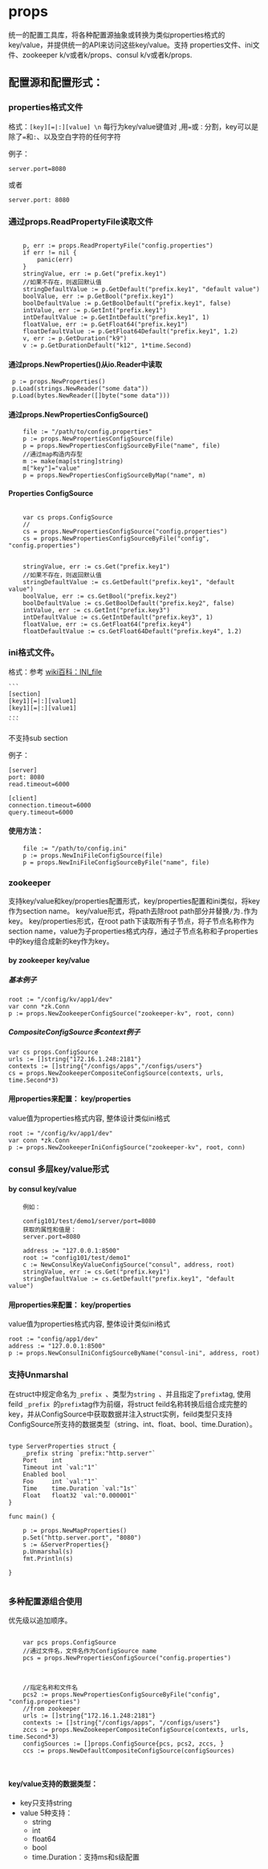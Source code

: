 # props
 
 
统一的配置工具库，将各种配置源抽象或转换为类似properties格式的key/value，并提供统一的API来访问这些key/value。支持 properties文件、ini文件、zookeeper k/v或者k/props、consul k/v或者k/props.

## 配置源和配置形式：

### properties格式文件

格式：`[key][=|:][value] \n`
每行为key/value键值对 ,用`=`或`：`分割，key可以是除了`=`和`:`、以及空白字符的任何字符

例子：

`server.port=8080`

或者

`server.port: 8080`


### 通过props.ReadPropertyFile读取文件

```golang

	p, err := props.ReadPropertyFile("config.properties")
	if err != nil {
		panic(err)
	}
	stringValue, err := p.Get("prefix.key1")
	//如果不存在，则返回默认值
	stringDefaultValue := p.GetDefault("prefix.key1", "default value")
	boolValue, err := p.GetBool("prefix.key1")
	boolDefaultValue := p.GetBoolDefault("prefix.key1", false)
	intValue, err := p.GetInt("prefix.key1")
	intDefaultValue := p.GetIntDefault("prefix.key1", 1)
	floatValue, err := p.GetFloat64("prefix.key1")
	floatDefaultValue := p.GetFloat64Default("prefix.key1", 1.2)
	v, err := p.GetDuration("k9")
	v := p.GetDurationDefault("k12", 1*time.Second)

```

#### 通过props.NewProperties()从io.Reader中读取

```
 p := props.NewProperties()
 p.Load(strings.NewReader("some data"))
 p.Load(bytes.NewReader([]byte("some data")))
```

#### 通过props.NewPropertiesConfigSource()

```
	file := "/path/to/config.properties"
    p := props.NewPropertiesConfigSource(file)
    p = props.NewPropertiesConfigSourceByFile("name", file)
    //通过map构造内存型
    m := make(map[string]string)
    m["key"]="value"
    p = props.NewPropertiesConfigSourceByMap("name", m)

```
#### Properties ConfigSource

```golang

	var cs props.ConfigSource
	//
	cs = props.NewPropertiesConfigSource("config.properties")
	cs = props.NewPropertiesConfigSourceByFile("config", "config.properties")


	stringValue, err := cs.Get("prefix.key1")
	//如果不存在，则返回默认值
	stringDefaultValue := cs.GetDefault("prefix.key1", "default value")
	boolValue, err := cs.GetBool("prefix.key2")
	boolDefaultValue := cs.GetBoolDefault("prefix.key2", false)
	intValue, err := cs.GetInt("prefix.key3")
	intDefaultValue := cs.GetIntDefault("prefix.key3", 1)
	floatValue, err := cs.GetFloat64("prefix.key4")
	floatDefaultValue := cs.GetFloat64Default("prefix.key4", 1.2)

```




### ini格式文件。

格式：参考 [wiki百科：INI_file](<https://en.wikipedia.org/wiki/INI_file>)
	
	```
	[section]
	[key1][=|:][value1] 
	[key1][=|:][value1]
	...
	```
不支持sub section

例子：

```
[server]
port: 8080
read.timeout=6000

[client]
connection.timeout=6000
query.timeout=6000
```
	
#### 使用方法：
	
```
	file := "/path/to/config.ini"
    p := props.NewIniFileConfigSource(file)
    p = props.NewIniFileConfigSourceByFile("name", file)
```
	
### zookeeper 

支持key/value和key/properties配置形式，key/properties配置和ini类似，将key作为section name。
key/value形式，将path去除root path部分并替换`/`为`.`作为key。
key/properties形式，在root path下读取所有子节点，将子节点名称作为section name，value为子properties格式内存，通过子节点名称和子properties中的key组合成新的key作为key。
 
#### by zookeeper key/value

##### 基本例子

```
root := "/config/kv/app1/dev"
var conn *zk.Conn
p := props.NewZookeeperConfigSource("zookeeper-kv", root, conn)
```

##### CompositeConfigSource多context例子

```
var cs props.ConfigSource
urls := []string{"172.16.1.248:2181"}
contexts := []string{"/configs/apps","/configs/users"}
cs = props.NewZookeeperCompositeConfigSource(contexts, urls, time.Second*3)

```

#### 用properties来配置： key/properties

value值为properties格式内容, 整体设计类似ini格式

```
root := "/config/kv/app1/dev"
var conn *zk.Conn
p := props.NewZookeeperIniConfigSource("zookeeper-kv", root, conn)

```


### consul 多层key/value形式


#### by consul key/value

```
    例如：

    config101/test/demo1/server/port=8080
    获取的属性和值是：
    server.port=8080

    address := "127.0.0.1:8500"
    root := "config101/test/demo1"
    c := NewConsulKeyValueConfigSource("consul", address, root)
    stringValue, err := cs.Get("prefix.key1")
    stringDefaultValue := cs.GetDefault("prefix.key1", "default value")

```
#### 用properties来配置： key/properties

value值为properties格式内容, 整体设计类似ini格式

```
root := "config/app1/dev"
address := "127.0.0.1:8500"
p := props.NewConsulIniConfigSourceByName("consul-ini", address, root)
```

### 支持Unmarshal

在struct中规定命名为`_prefix `、类型为`string `、并且指定了`prefix`tag, 使用feild `_prefix `的`prefix`tag作为前缀，将struct feild名称转换后组合成完整的key，并从ConfigSource中获取数据并注入struct实例，feild类型只支持ConfigSource所支持的数据类型（string、int、float、bool、time.Duration）。

```

type ServerProperties struct {
	_prefix string `prefix:"http.server"`
	Port    int
	Timeout int `val:"1"`
	Enabled bool
	Foo     int `val:"1"`
	Time    time.Duration `val:"1s"`
	Float   float32 `val:"0.000001"`
}

func main() {

	p := props.NewMapProperties()
	p.Set("http.server.port", "8080")
	s := &ServerProperties{}
	p.Unmarshal(s)
	fmt.Println(s)

}


```

### 多种配置源组合使用

优先级以追加顺序。

```

	var pcs props.ConfigSource
	//通过文件名，文件名作为ConfigSource name
	pcs = props.NewPropertiesConfigSource("config.properties")



	//指定名称和文件名
	pcs2 := props.NewPropertiesConfigSourceByFile("config", "config.properties")
	//from zookeeper
	urls := []string{"172.16.1.248:2181"}
	contexts := []string{"/configs/apps", "/configs/users"}
	zccs := props.NewZookeeperCompositeConfigSource(contexts, urls, time.Second*3)
	configSources := []props.ConfigSource{pcs, pcs2, zccs, }
	ccs := props.NewDefaultCompositeConfigSource(configSources)

	
```


#### key/value支持的数据类型：

- key只支持string
- value 5种支持：
	- string
	- int
	- float64
	- bool
	- time.Duration：支持ms和s级配置


